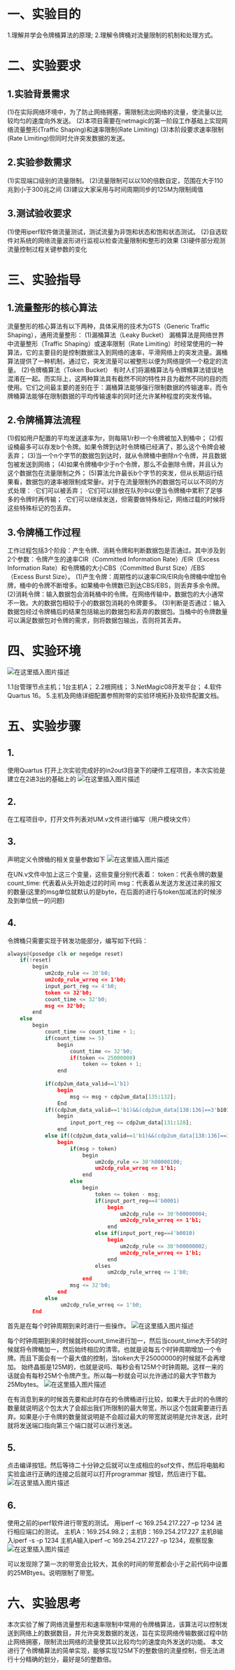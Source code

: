 # 一、实验目的

1.理解并学会令牌桶算法的原理;
2.理解令牌桶对流量限制的机制和处理方式。

# 二、实验要求

## 1.实验背景需求

(1)在实际网络环境中，为了防止网络拥塞，需限制流出网络的流量，使流量以比较均匀的速度向外发送。
(2)本项目需要在netmagic的第一阶段工作基础上实现网络流量整形(Traffic Shaping)和速率限制(Rate Limiting)
(3)本阶段要求速率限制(Rate Limiting)但同时允许突发数据的发送。

## 2.实验参数需求

(1)实现端口级别的流量限制。
(2)流量限制可以以10的倍数自定，范围在大于110兆到小于300兆之间
(3)建议大家采用与时间周期同步的125M为限制阈值

## 3.测试验收要求

(1)使用iperf软件做流量测试，测试流量为非饱和状态和饱和状态测试。
(2)自选软件对系统的网络流量波形进行监视以检查流量限制和整形的效果
(3)硬件部分观测流量控制过程关键参数的变化

# 三、实验指导

## 1.流量整形的核心算法

流量整形的核心算法有以下两种，具体采用的技术为GTS（Generic Traffic Shaping），通用流量整形：
(1)漏桶算法（Leaky Bucket）
漏桶算法是网络世界中流量整形（Traffic Shaping）或速率限制（Rate Limiting）时经常使用的一种算法，它的主要目的是控制数据注入到网络的速率，平滑网络上的突发流量。漏桶算法提供了一种机制，通过它，突发流量可以被整形以便为网络提供一个稳定的流量。
(2)令牌桶算法（Token Bucket）
有时人们将漏桶算法与令牌桶算法错误地混淆在一起。而实际上，这两种算法具有截然不同的特性并且为截然不同的目的而使用。它们之间最主要的差别在于：漏桶算法能够强行限制数据的传输速率，而令牌桶算法能够在限制数据的平均传输速率的同时还允许某种程度的突发传输。

## 2.令牌桶算法流程

(1)假如用户配置的平均发送速率为r，则每隔1/r秒一个令牌被加入到桶中；
(2)假设桶最多可以存发b个令牌。如果令牌到达时令牌桶已经满了，那么这个令牌会被丢弃；
(3)当一个n个字节的数据包到达时，就从令牌桶中删除n个令牌，并且数据包被发送到网络；
(4)如果令牌桶中少于n个令牌，那么不会删除令牌，并且认为这个数据包在流量限制之外；
(5)算法允许最长b个字节的突发，但从长期运行结果看，数据包的速率被限制成常量r。对于在流量限制外的数据包可以以不同的方式处理：
·它们可以被丢弃；
·它们可以排放在队列中以便当令牌桶中累积了足够多的令牌时再传输；
·它们可以继续发送，但需要做特殊标记，网络过载的时候将这些特殊标记的包丢弃。

## 3.令牌桶工作过程

工作过程包括3个阶段：产生令牌、消耗令牌和判断数据包是否通过。其中涉及到2个参数：令牌产生的速率CIR（Committed Information Rate）/EIR（Excess Information Rate）和令牌桶的大小CBS（Committed Burst Size）/EBS（Excess Burst Size）。 
(1)产生令牌：周期性的以速率CIR/EIR向令牌桶中增加令牌，桶中的令牌不断增多。如果桶中令牌数已到达CBS/EBS，则丢弃多余令牌。
(2)消耗令牌：输入数据包会消耗桶中的令牌。在网络传输中，数据包的大小通常不一致。大的数据包相较于小的数据包消耗的令牌要多。
(3)判断是否通过：输入数据包经过令牌桶后的结果包括输出的数据包和丢弃的数据包。当桶中的令牌数量可以满足数据包对令牌的需求，则将数据包输出，否则将其丢弃。

# 四、实验环境
![在这里插入图片描述](https://img-blog.csdnimg.cn/20201201162001213.png)

1.1台管理节点主机；1台主机A；
2.2根网线；
3.NetMagic08开发平台；
4.软件Quartus 16。
5.主机及网络详细配置参照附带的实验环境拓扑及软件配置文档。

# 五、实验步骤

## 1.

使用Quartus 打开上次实验完成好的in2out3目录下的硬件工程项目，本次实验是建立在2进3出的基础上的
![在这里插入图片描述](https://img-blog.csdnimg.cn/20201201162027421.png)

## 2.

在工程项目中，打开文件列表对UM.v文件进行编写（用户模块文件）

## 3.

声明定义令牌桶的相关变量参数如下
![在这里插入图片描述](https://img-blog.csdnimg.cn/20201201162030542.png)

在UN.v文件中加上这三个变量，这些变量分别代表着：
token：代表令牌的数量
count_time: 代表着从头开始走过的时间
msg：代表着从发送方发送过来的报文的数量(这里的msg单位就默认的是byte，在后面的进行与token加减法的时候涉及到单位统一的问题)

## 4.

令牌桶只需要实现于转发功能部分，编写如下代码：

```python
always@(posedge clk or negedge reset)
	if(!reset)
		begin
			um2cdp_rule <= 30'b0;
			um2cdp_rule_wrreq <= 1'b0;
			input_port_reg <= 4'b0;
			token <= 32'b0;
			count_time <= 32'b0;
			msg <= 32'b0;
		end
	else
		begin	
			count_time <= count_time + 1;
			if(count_time >= 5)
				begin
					count_time <= 32'b0;
					if(token <= 25000000)
						token <= token + 1;
				end
			
			if(cdp2um_data_valid==1'b1)
				begin
					msg <= msg + cdp2um_data[135:132];
				End
			if((cdp2um_data_valid==1'b1)&&(cdp2um_data[138:136]==3'b101))
				begin
					input_port_reg <= cdp2um_data[131:128];
				end
			else if((cdp2um_data_valid==1'b1)&&(cdp2um_data[138:136]==3'b110)&&(cdp2um_rule_usedw<5'd30))
				begin
					if(msg > token)
						begin
							um2cdp_rule <= 30'h00000100;
							um2cdp_rule_wrreq <= 1'b1;
						end
					else
						begin
							token <= token - msg;
							if(input_port_reg==4'b0001)
								begin
									um2cdp_rule <= 30'h00000004;
									um2cdp_rule_wrreq <= 1'b1;
								end
							else if(input_port_reg==4'b0010)
								begin
									um2cdp_rule <= 30'h00000002;
									um2cdp_rule_wrreq <= 1'b1;
								end
							elses
								um2cdp_rule_wrreq <= 1'b0;
						end						
					msg <= 32'b0;
				end
			else
				 um2cdp_rule_wrreq <= 1'b0; 
		End
```

首先是在每个时钟周期到来时进行一些操作。
![在这里插入图片描述](https://img-blog.csdnimg.cn/20201201162054645.png)

每个时钟周期到来的时候就将count_time进行加一，然后当count_time大于5的时候就将令牌桶加一，然后始终相应的清零。也就是说每五个时钟周期增加一个令牌。而且下面会有一个最大值的控制，当token大于25000000的时候就不会再增加。
始终晶振是125M的，也就是说吗、每秒会有125M个时钟周期。这样一来的话就会有每秒25M个令牌产生。所以每一秒就会可以允许通过的最大字节数为25Mbytes。
![在这里插入图片描述](https://img-blog.csdnimg.cn/20201201162058777.png?x-oss-process=image/watermark,type_ZmFuZ3poZW5naGVpdGk,shadow_10,text_aHR0cHM6Ly9ibG9nLmNzZG4ubmV0L3FxXzQwODUxNzQ0,size_16,color_FFFFFF,t_70)

在有消息到来的时候首先要和此时存在的令牌桶进行比较，如果大于此时的令牌的数量就说明这个包太大了会超出我们所限制的最大带宽，所以这个包就需要进行丢弃。如果是小于令牌的数量就说明是不会超过最大的带宽就说明是允许发送，此时就将发送端口指向第三个端口就可以进行发送。

## 5.

点击编译按钮。然后等待二十分钟之后就可以生成相应的sof文件，然后将电脑和实验盒进行正确的连接之后就可以打开programmar 按钮，然后进行下载。
![在这里插入图片描述](https://img-blog.csdnimg.cn/20201201162109663.png?x-oss-process=image/watermark,type_ZmFuZ3poZW5naGVpdGk,shadow_10,text_aHR0cHM6Ly9ibG9nLmNzZG4ubmV0L3FxXzQwODUxNzQ0,size_16,color_FFFFFF,t_70)

## 6.

使用之前的iperf软件进行带宽的测试。
用iperf –c 169.254.217.227 –p 1234 进行相应端口的测试。
主机A：169.254.98.2；主机B：169.254.217.227
主机B输入iperf -s -p 1234
主机A输入iperf –c 169.254.217.227 –p 1234，观察现象
![在这里插入图片描述](https://img-blog.csdnimg.cn/20201201162116958.png?x-oss-process=image/watermark,type_ZmFuZ3poZW5naGVpdGk,shadow_10,text_aHR0cHM6Ly9ibG9nLmNzZG4ubmV0L3FxXzQwODUxNzQ0,size_16,color_FFFFFF,t_70)

可以发现除了第一次的带宽会比较大，其余的时间的带宽都会小于之前代码中设置的25MBtyes。说明限制了带宽。

# 六、实验思考

本次实验了解了网络流量整形和速率限制中常用的令牌桶算法，该算法可以控制发送到网络上的数据数目，并允许突发数据的发送，旨在实现网络传输数据过程中防止网络拥塞，限制流出网络的流量使其以比较均匀的速度向外发送的功能。
本文进行了令牌桶算法的简单实现，能够实现125M下的整数倍的流量控制，但无法进行十分精确的划分，最好是5的整数倍。